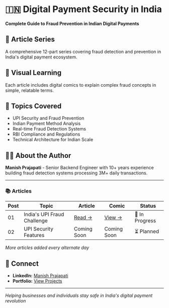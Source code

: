 # 🇮🇳 Digital Payment Security in India
**Complete Guide to Fraud Prevention in Indian Digital Payments**

## 📖 Article Series
A comprehensive 12-part series covering fraud detection and prevention in India's digital payment ecosystem.

## 🎨 Visual Learning
Each article includes digital comics to explain complex fraud concepts in simple, relatable terms.

## 🎯 Topics Covered
- UPI Security and Fraud Prevention
- Indian Payment Method Analysis  
- Real-time Fraud Detection Systems
- RBI Compliance and Regulations
- Technical Architecture for Indian Scale

## 👨‍💻 About the Author
**Manish Prajapati** - Senior Backend Engineer with 10+ years experience building fraud detection systems processing 3M+ daily transactions.

---

### 📚 Articles

| Post | Topic | Article | Comic | Status |
|------|-------|---------|-------|--------|
| 01 | India's UPI Fraud Challenge | [Read →](posts/01-upi-fraud-challenge/article.md) | [View →](posts/01-upi-fraud-challenge/comic.png) | 🚧 In Progress |
| 02 | UPI Security Features | Coming Soon | Coming Soon | ⏳ Planned |

*More articles added every alternate day*

## 🔗 Connect
- **LinkedIn:** [Manish Prajapati](https://linkedin.com/in/codingsparrows)
- **Portfolio:** [View Projects](https://sparrow-trajon.github.io/manish-portfolio/)

---
*Helping businesses and individuals stay safe in India's digital payment revolution*

